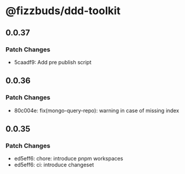 # @fizzbuds/ddd-toolkit

## 0.0.37

### Patch Changes

- 5caadf9: Add pre publish script

## 0.0.36

### Patch Changes

- 80c004e: fix(mongo-query-repo): warning in case of missing index

## 0.0.35

### Patch Changes

- ed5eff6: chore: introduce pnpm workspaces
- ed5eff6: ci: introduce changeset
